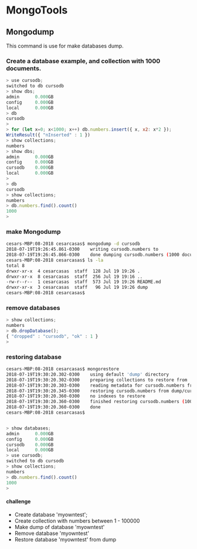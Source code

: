 
# MongoTools

## Mongodump

This command is use for make databases dump.

### Create a database example, and collection with 1000 documents.
```javascript
> use cursodb;
switched to db cursodb
> show dbs;
admin      0.000GB
config     0.000GB
local      0.000GB
> db
cursodb
>
> for (let x=0; x<1000; x++) db.numbers.insert({ x, x2: x*2 });
WriteResult({ "nInserted" : 1 })
> show collections;
numbers
> show dbs;
admin      0.000GB
config     0.000GB
cursodb    0.000GB
local      0.000GB
>
> db
cursodb
> show collections;
numbers
> db.numbers.find().count()
1000
>
```

### make Mongodump
```bash
cesars-MBP:08-2018 cesarcasas$ mongodump -d cursodb
2018-07-19T19:26:45.861-0300	writing cursodb.numbers to
2018-07-19T19:26:45.866-0300	done dumping cursodb.numbers (1000 documents)
cesars-MBP:08-2018 cesarcasas$ ls -la
total 8
drwxr-xr-x  4 cesarcasas  staff  128 Jul 19 19:26 .
drwxr-xr-x  8 cesarcasas  staff  256 Jul 19 19:16 ..
-rw-r--r--  1 cesarcasas  staff  573 Jul 19 19:26 README.md
drwxr-xr-x  3 cesarcasas  staff   96 Jul 19 19:26 dump
cesars-MBP:08-2018 cesarcasas$
```

### remove databases
```javascript
> show collections;
numbers
> db.dropDatabase();
{ "dropped" : "cursodb", "ok" : 1 }
>
```

### restoring database
```bash
cesars-MBP:08-2018 cesarcasas$ mongorestore
2018-07-19T19:30:20.302-0300	using default 'dump' directory
2018-07-19T19:30:20.302-0300	preparing collections to restore from
2018-07-19T19:30:20.303-0300	reading metadata for cursodb.numbers from dump/cursodb/numbers.metadata.json
2018-07-19T19:30:20.345-0300	restoring cursodb.numbers from dump/cursodb/numbers.bson
2018-07-19T19:30:20.360-0300	no indexes to restore
2018-07-19T19:30:20.360-0300	finished restoring cursodb.numbers (1000 documents)
2018-07-19T19:30:20.360-0300	done
cesars-MBP:08-2018 cesarcasas$
```

```javascript

> show databases;
admin      0.000GB
config     0.000GB
cursodb    0.000GB
local      0.000GB
> use cursodb;
switched to db cursodb
> show collections;
numbers
> db.numbers.find().count()
1000
>
```


#### challenge
- Create database 'myowntest';
- Create collection with numbers between 1 - 100000
- Make dump of database 'myowntest'
- Remove database 'myowntest'
- Restore database 'myowntest' from dump
